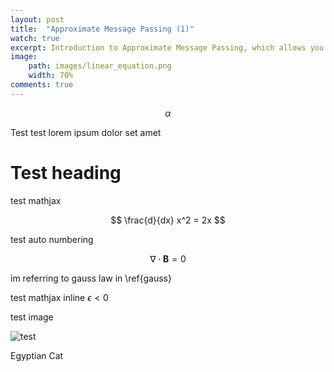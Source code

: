 ```yaml
---
layout: post
title:  "Approximate Message Passing (1)"
watch: true
excerpt: Introduction to Approximate Message Passing, which allows you to both solve an optimization and know the solution's distribution.
image:
    path: images/linear_equation.png
    width: 70%
comments: true
---
```


<script type="text/x-mathjax-config"> MathJax.Hub.Config({ TeX: { equationNumbers: { autoNumber: "all" }, extensions:["color.js"] } }); </script>
<script type="text/x-mathjax-config">
    MathJax.Hub.Config({
        tex2jax: {
            inlineMath: [ ['$','$'], ["\\(","\\)"] ],
            processEscapes: true
        }
    });
</script>
<script src="https://cdn.mathjax.org/mathjax/latest/MathJax.js?config=TeX-AMS-MML_HTMLorMML" type="text/javascript"></script>

$$\alpha$$

Test test lorem ipsum dolor set amet

# Test heading

test mathjax


$$
\frac{d}{dx} x^2 = 2x 
$$

test auto numbering

$$
\nabla \cdot \textbf{B} = 0
\label{gauss}
$$

im referring to gauss law in \ref{gauss} 

test mathjax inline $\epsilon < 0$


test image

![test](/images/egyptiancat.jpg)

Egyptian Cat
